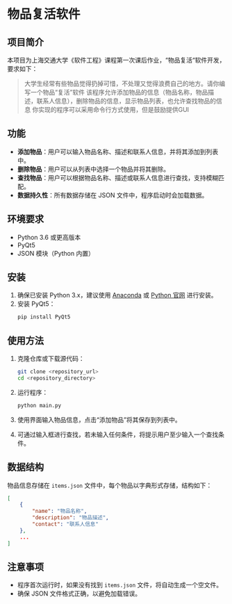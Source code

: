 
# 物品复活软件

## 项目简介

本项目为上海交通大学《软件工程》课程第一次课后作业，“物品复活“软件开发，要求如下：
>大学生经常有些物品觉得扔掉可惜，不处理又觉得浪费自己的地方。请你编写一个物品“复活”软件
>该程序允许添加物品的信息（物品名称，物品描述，联系人信息），删除物品的信息，显示物品列表，也允许查找物品的信息
>你实现的程序可以采用命令行方式使用，但是鼓励提供GUI


## 功能

- **添加物品**：用户可以输入物品名称、描述和联系人信息，并将其添加到列表中。
- **删除物品**：用户可以从列表中选择一个物品并将其删除。
- **查找物品**：用户可以根据物品名称、描述或联系人信息进行查找，支持模糊匹配。
- **数据持久性**：所有数据存储在 JSON 文件中，程序启动时会加载数据。

## 环境要求

- Python 3.6 或更高版本
- PyQt5
- JSON 模块（Python 内置）

## 安装

1. 确保已安装 Python 3.x，建议使用 [Anaconda](https://www.anaconda.com/products/distribution) 或 [Python 官网](https://www.python.org/downloads/) 进行安装。
2. 安装 PyQt5：
   ```bash
   pip install PyQt5
   ```

## 使用方法

1. 克隆仓库或下载源代码：
   ```bash
   git clone <repository_url>
   cd <repository_directory>
   ```

2. 运行程序：
   ```bash
   python main.py
   ```

3. 使用界面输入物品信息，点击“添加物品”将其保存到列表中。

4. 可通过输入框进行查找，若未输入任何条件，将提示用户至少输入一个查找条件。

## 数据结构

物品信息存储在 `items.json` 文件中，每个物品以字典形式存储，结构如下：

```json
[
    {
        "name": "物品名称",
        "description": "物品描述",
        "contact": "联系人信息"
    },
    ...
]
```

## 注意事项

- 程序首次运行时，如果没有找到 `items.json` 文件，将自动生成一个空文件。
- 确保 JSON 文件格式正确，以避免加载错误。


